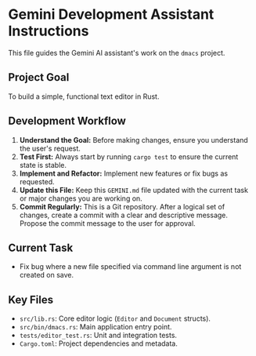 # Gemini Development Assistant Instructions

This file guides the Gemini AI assistant's work on the `dmacs` project.

## Project Goal

To build a simple, functional text editor in Rust.

## Development Workflow

1.  **Understand the Goal:** Before making changes, ensure you understand the user's request.
2.  **Test First:** Always start by running `cargo test` to ensure the current state is stable.
3.  **Implement and Refactor:** Implement new features or fix bugs as requested.
4.  **Update this File:** Keep this `GEMINI.md` file updated with the current task or major changes you are working on.
5.  **Commit Regularly:** This is a Git repository. After a logical set of changes, create a commit with a clear and descriptive message. Propose the commit message to the user for approval.

## Current Task

*   Fix bug where a new file specified via command line argument is not created on save.

## Key Files

*   `src/lib.rs`: Core editor logic (`Editor` and `Document` structs).
*   `src/bin/dmacs.rs`: Main application entry point.
*   `tests/editor_test.rs`: Unit and integration tests.
*   `Cargo.toml`: Project dependencies and metadata.
